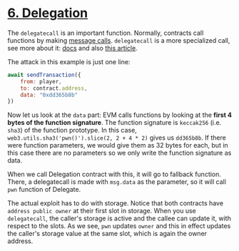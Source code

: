 # [6. Delegation](https://ethernaut.openzeppelin.com/level/0x9451961b7Aea1Df57bc20CC68D72f662241b5493)

The `delegatecall` is an important function. Normally, contracts call functions by making [message calls](https://docs.soliditylang.org/en/v0.4.21/introduction-to-smart-contracts.html#message-calls). `delegatecall` is a more specialized call, see more about it: [docs](https://docs.soliditylang.org/en/v0.4.21/introduction-to-smart-contracts.html#delegatecall-callcode-and-libraries) and also [this article](https://eip2535diamonds.substack.com/p/understanding-delegatecall-and-how?s=r).

The attack in this example is just one line:

```js
await sendTransaction({
    from: player,
    to: contract.address,
    data: "0xdd365b8b"
})
```

Now let us look at the `data` part: EVM calls functions by looking at the **first 4 bytes of the function signature**. The function signature is `keccak256` (i.e. `sha3`) of the function prototype. In this case, `web3.utils.sha3('pwn()').slice(2, 2 + 4 * 2)` gives us `dd365b8b`. If there were function parameters, we would give them as 32 bytes for each, but in this case there are no parameters so we only write the function signature as data.

When we call Delegation contract with this, it will go to fallback function. There, a delegatecall is made with `msg.data` as the parameter, so it will call `pwn` function of Delegate.

The actual exploit has to do with storage. Notice that both contracts have `address public owner` at their first slot in storage. When you use `delegatecall`, the caller's storage is active and the callee can update it, with respect to the slots. As we see, `pwn` updates `owner` and this in effect updates the caller's storage value at the same slot, which is again the owner address.
